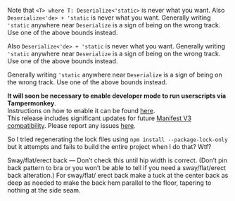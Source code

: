 Note that `<T> where T: Deserialize<'static>` is never what you want. Also `Deserialize<'de> + 'static` is
never what you want. Generally writing `'static` anywhere near
`Deserialize` is a sign of being on the wrong track. Use one of the above
bounds instead.

Also `Deserialize<'de> + 'static` is never what you want. Generally writing
`'static` anywhere near `Deserialize` is a sign of being on the wrong track. Use one
of the above bounds instead.

Generally writing `'static` anywhere near `Deserialize` is a sign of being on the wrong track.
Use one of the above bounds instead.

**It will soon be necessary to enable developer mode to run userscripts via Tampermonkey**.\
Instructions
on how to enable it can be found [here](https://developer.chrome.com/docs/extensions/reference/api/userScripts#developer_mode_for_extension_users).\
This release
includes significant updates for future [Manifest V3 compatibility](https://developer.chrome.com/docs/extensions/migrating/checklist). Please report
any issues [here](/bug).

So I tried regenerating the lock files using `npm install --package-lock-only` but it attempts and fails to build the entire project when I do that? Wtf?

Sway/flat/erect back — Don’t check this until hip width is correct. (Don’t pin back pattern to bra or you won’t be able to tell if you need a sway/flat/erect back alteration.) For sway/flat/ erect back make a tuck at the center back as deep as needed to make the back hem parallel to the floor, tapering to nothing at the side seam.
